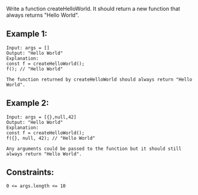 Write a function createHelloWorld. It should return a new function that always returns "Hello World".

 

## Example 1:

    Input: args = []
    Output: "Hello World"
    Explanation:
    const f = createHelloWorld();
    f(); // "Hello World"

    The function returned by createHelloWorld should always return "Hello World".

## Example 2:

    Input: args = [{},null,42]
    Output: "Hello World"
    Explanation:
    const f = createHelloWorld();
    f({}, null, 42); // "Hello World"

    Any arguments could be passed to the function but it should still always return "Hello World".

 

## Constraints:

    0 <= args.length <= 10
